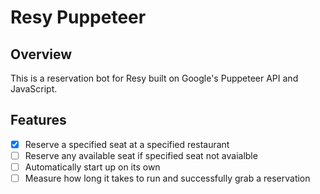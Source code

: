 # Resy Puppeteer

## Overview

This is a reservation bot for Resy built on Google's Puppeteer API and JavaScript.

## Features

- [x] Reserve a specified seat at a specified restaurant
- [ ] Reserve any available seat if specified seat not avaialble
- [ ] Automatically start up on its own
- [ ] Measure how long it takes to run and successfully grab a reservation
